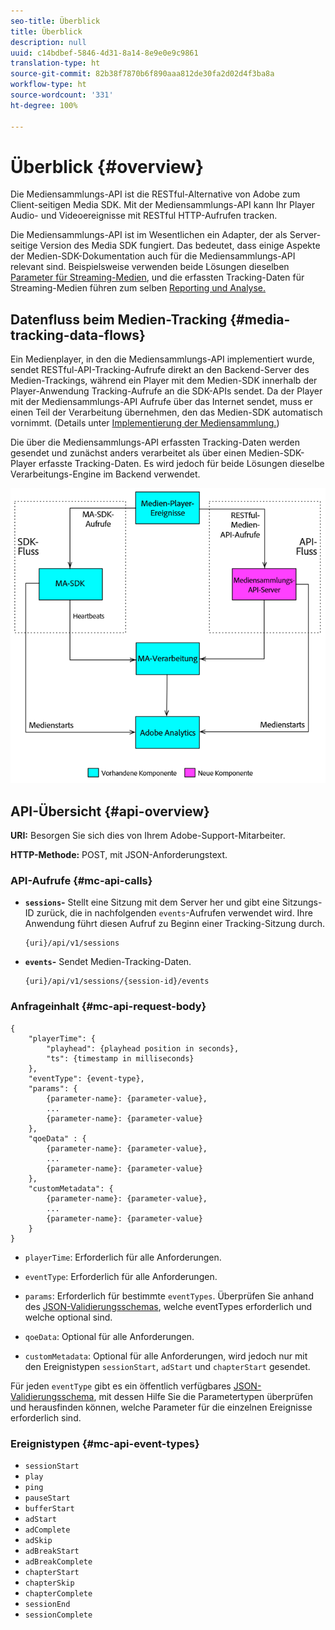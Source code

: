 ```yaml
---
seo-title: Überblick
title: Überblick
description: null
uuid: c14bdbef-5846-4d31-8a14-8e9e0e9c9861
translation-type: ht
source-git-commit: 82b38f7870b6f890aaa812de30fa2d02d4f3ba8a
workflow-type: ht
source-wordcount: '331'
ht-degree: 100%

---
```



# Überblick {#overview}

Die Mediensammlungs-API ist die RESTful-Alternative von Adobe zum Client-seitigen Media SDK. Mit der Mediensammlungs-API kann Ihr Player Audio- und Videoereignisse mit RESTful HTTP-Aufrufen tracken.

Die Mediensammlungs-API ist im Wesentlichen ein Adapter, der als Server-seitige Version des Media SDK fungiert. Das bedeutet, dass einige Aspekte der Medien-SDK-Dokumentation auch für die Mediensammlungs-API relevant sind. Beispielsweise verwenden beide Lösungen dieselben [Parameter für Streaming-Medien](/help/metrics-and-metadata/audio-video-parameters.md), und die erfassten Tracking-Daten für Streaming-Medien führen zum selben [Reporting und Analyse.](/help/media-reports/media-reports-enable.md)

## Datenfluss beim Medien-Tracking {#media-tracking-data-flows}

Ein Medienplayer, in den die Mediensammlungs-API implementiert wurde, sendet RESTful-API-Tracking-Aufrufe direkt an den Backend-Server des Medien-Trackings, während ein Player mit dem Medien-SDK innerhalb der Player-Anwendung Tracking-Aufrufe an die SDK-APIs sendet. Da der Player mit der Mediensammlungs-API Aufrufe über das Internet sendet, muss er einen Teil der Verarbeitung übernehmen, den das Medien-SDK automatisch vornimmt. (Details unter [Implementierung der Mediensammlung.](mc-api-impl/mc-api-quick-start.md))

Die über die Mediensammlungs-API erfassten Tracking-Daten werden gesendet und zunächst anders verarbeitet als über einen Medien-SDK-Player erfasste Tracking-Daten. Es wird jedoch für beide Lösungen dieselbe Verarbeitungs-Engine im Backend verwendet.

![](assets/col_api_overview_simple.png)

## API-Übersicht {#api-overview}

**URI:** Besorgen Sie sich dies von Ihrem Adobe-Support-Mitarbeiter.

**HTTP-Methode:** POST, mit JSON-Anforderungstext.

### API-Aufrufe {#mc-api-calls}

* **`sessions`-** Stellt eine Sitzung mit dem Server her und gibt eine Sitzungs-ID zurück, die in nachfolgenden `events`-Aufrufen verwendet wird. Ihre Anwendung führt diesen Aufruf zu Beginn einer Tracking-Sitzung durch.

   ```
   {uri}/api/v1/sessions
   ```

* **`events`-** Sendet Medien-Tracking-Daten.

   ```
   {uri}/api/v1/sessions/{session-id}/events
   ```

### Anfrageinhalt {#mc-api-request-body}

```
{
    "playerTime": {
        "playhead": {playhead position in seconds},
        "ts": {timestamp in milliseconds}
    },
    "eventType": {event-type},
    "params": {
        {parameter-name}: {parameter-value},
        ...
        {parameter-name}: {parameter-value}
    },
    "qoeData" : {
        {parameter-name}: {parameter-value},
        ...
        {parameter-name}: {parameter-value}
    },
    "customMetadata": {
        {parameter-name}: {parameter-value},
        ...
        {parameter-name}: {parameter-value}
    }
}
```

* `playerTime`: Erforderlich für alle Anforderungen.
* `eventType`: Erforderlich für alle Anforderungen.
* `params`: Erforderlich für bestimmte `eventTypes`. Überprüfen Sie anhand des [JSON-Validierungsschemas](mc-api-ref/mc-api-json-validation.md), welche eventTypes erforderlich und welche optional sind.

* `qoeData`: Optional für alle Anforderungen.
* `customMetadata`: Optional für alle Anforderungen, wird jedoch nur mit den Ereignistypen `sessionStart`, `adStart` und `chapterStart` gesendet.

Für jeden `eventType` gibt es ein öffentlich verfügbares [JSON-Validierungsschema](mc-api-ref/mc-api-json-validation.md), mit dessen Hilfe Sie die Parametertypen überprüfen und herausfinden können, welche Parameter für die einzelnen Ereignisse erforderlich sind.

### Ereignistypen {#mc-api-event-types}

* `sessionStart`
* `play`
* `ping`
* `pauseStart`
* `bufferStart`
* `adStart`
* `adComplete`
* `adSkip`
* `adBreakStart`
* `adBreakComplete`
* `chapterStart`
* `chapterSkip`
* `chapterComplete`
* `sessionEnd`
* `sessionComplete`
